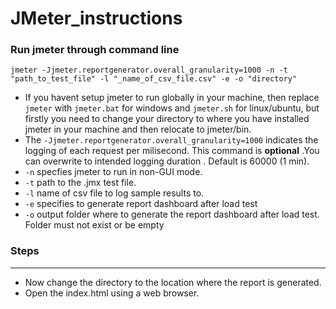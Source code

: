 # JMeter_instructions

### Run jmeter through command line

```
jmeter -Jjmeter.reportgenerator.overall_granularity=1000 -n -t "path_to_test_file" -l "_name_of_csv_file.csv" -e -o "directory"
```
- If you havent setup jmeter to run globally in your machine, then replace `jmeter` with `jmeter.bat` for windows and `jmeter.sh` for linux/ubuntu, but firstly you need to change your directory to where you have installed jmeter in your machine and then relocate to jmeter/bin. 
- The `-Jjmeter.reportgenerator.overall_granularity=1000` indicates the logging of each request per milisecond. This command is **optional** .You can overwrite to intended logging duration . Default is 60000 (1 min).
- `-n` specfies jmeter to run in non-GUI mode.
- `-t` path to the .jmx test file.
- `-l` name of csv file to log sample results to.
- `-e` specifies to generate report dashboard after load test
- `-o` output folder where to generate the report dashboard after load test. Folder must not exist or be empty

### Steps
<hr/>

- Now change the directory to the location where the report is generated.
- Open the index.html using a web browser.
